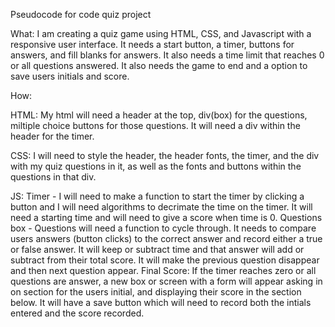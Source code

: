 Pseudocode for code quiz project 

What: I am creating a quiz game using HTML, CSS, and Javascript
with a responsive user interface. It needs a start button, a timer, buttons 
for answers, and fill blanks for answers. It also needs a time limit that 
reaches 0 or all questions answered. It also needs the game to end and 
a option to save users initials and score.

How:

HTML: My html will need a header at the top, div(box) for the questions, 
miltiple choice buttons for those questions. It will need a div within the header for the timer.

CSS: I will need to style the header, the header fonts, the timer, and the div with my quiz questions in it, as well as the fonts and buttons within the questions in that div. 

JS: Timer - I will need to make a function to start the timer by clicking a button and I will need algorithms to decrimate the time on the timer. It will need a starting time and will need to give a score when time is 0. 
Questions box - Questions will need a function to cycle through. It needs to compare users answers (button clicks) to the correct answer and record either a true or false answer. It will keep or subtract time and that answer will add or subtract from their total score. It will make the previous question disappear and then next question appear. 
Final Score: If the timer reaches zero or all questions are answer, a new box or screen with a form will appear asking in on section for the users initial, and displaying their score in the section below. It will have a save button which will need to record both the intials entered and the score recorded. 